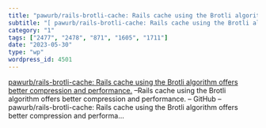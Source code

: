 ```yaml
---
title: "pawurb/rails-brotli-cache: Rails cache using the Brotli algorithm offers better compression and performance."
subtitle: "[ pawurb/rails-brotli-cache: Rails cache using the Brotli algorithm offers better compression and pe..."
category: "1"
tags: ["2477", "2478", "871", "1605", "1711"]
date: "2023-05-30"
type: "wp"
wordpress_id: 4501
---
```

[ pawurb/rails-brotli-cache: Rails cache using the Brotli algorithm offers better compression and performance.]( https://github.com/pawurb/rails-brotli-cache) –Rails cache using the Brotli algorithm offers better compression and performance. – GitHub – pawurb/rails-brotli-cache: Rails cache using the Brotli algorithm offers better compression and performa…